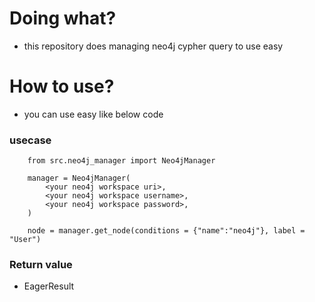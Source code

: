 # Doing what?

- this repository does managing neo4j cypher query to use easy

# How to use?

- you can use easy like below code

### usecase

```
    from src.neo4j_manager import Neo4jManager

    manager = Neo4jManager(
        <your neo4j workspace uri>,
        <your neo4j workspace username>,
        <your neo4j workspace password>,
    )

    node = manager.get_node(conditions = {"name":"neo4j"}, label = "User")

```

### Return value

- EagerResult
